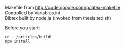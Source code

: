 Makefile from http://code.google.com/p/latex-makefile  
Controlled by Variables.ini  
Bibtex built by node.js (invoked from thesis.tex.sh)  
  
Before you start:

    cd ../articles/build
    npm install

